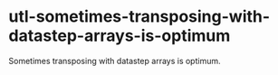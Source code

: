 # utl-sometimes-transposing-with-datastep-arrays-is-optimum
Sometimes transposing with datastep arrays is optimum.
